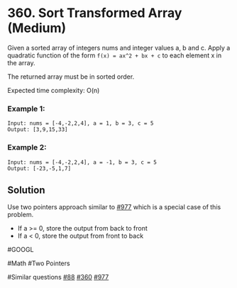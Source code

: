# 360. Sort Transformed Array (Medium)

Given a sorted array of integers nums and integer values a, b and c. Apply a quadratic function of the form `f(x) = ax^2 + bx + c` to each element x in the array.

The returned array must be in sorted order.

Expected time complexity: O(n)

### Example 1:
```
Input: nums = [-4,-2,2,4], a = 1, b = 3, c = 5
Output: [3,9,15,33]
```
### Example 2:
```
Input: nums = [-4,-2,2,4], a = -1, b = 3, c = 5
Output: [-23,-5,1,7]
```

## Solution
Use two pointers approach similar to [#977](../p977e/README.md) which is a special case of this problem.
- If a >= 0, store the output from back to front 
- If a < 0, store the output from front to back 

#GOOGL

#Math #Two Pointers

#Similar questions [#88](../p088e/README.md) [#360](../p360m/README.md) [#977](../p977e/README.md)
